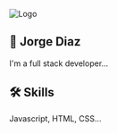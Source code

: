![Logo](https://drive.google.com/file/d/1uPY60lDMCl7Zoy0YhWdWxuGz9K-5ZSmy)

## 🚀 Jorge Diaz
I'm a full stack developer...

## 🛠 Skills
Javascript, HTML, CSS...

